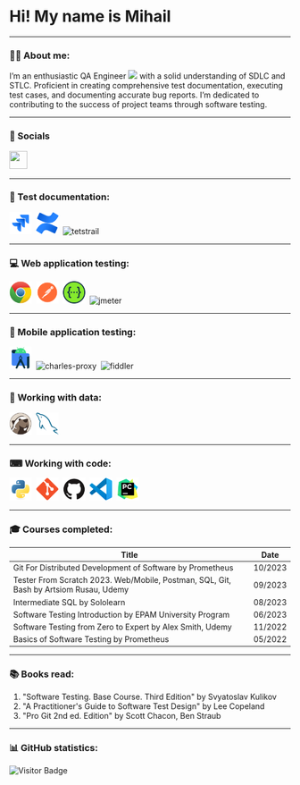 # Hi! My name is Mihail

---

### :man_technologist: About me:

I’m an enthusiastic QA Engineer <img src="https://media.giphy.com/media/WUlplcMpOCEmTGBtBW/giphy.gif" width="30px"> with a solid understanding of SDLC and STLC. Proficient in creating comprehensive test documentation, executing test cases, and documenting accurate bug reports. I’m dedicated to contributing to the success of project teams through software testing.

---

### 🤝 Socials
             	 
<p align="left"> <a href="https://www.linkedin.com/in/mihailmedvedevqa" target="_blank" rel="noreferrer"> <picture> <source media="(prefers-color-scheme: dark)" srcset="https://raw.githubusercontent.com/danielcranney/readme-generator/main/public/icons/socials/linkedin-dark.svg" /> <source media="(prefers-color-scheme: light)" srcset="https://raw.githubusercontent.com/danielcranney/readme-generator/main/public/icons/socials/linkedin.svg" /> <img src="https://raw.githubusercontent.com/danielcranney/readme-generator/main/public/icons/socials/linkedin.svg" width="32" height="32" /> </picture> </a></p>
 
---             	 

### 📒 Test documentation:

<div>
  <img src="https://github.com/devicons/devicon/blob/master/icons/jira/jira-original.svg" title="jira" alt="jira" width="40" height="40"/>&nbsp;
  <img src="https://github.com/devicons/devicon/blob/master/icons/confluence/confluence-original.svg" title="confluence" alt="confluence" width="40" height="40"/>&nbsp;
  <img src="https://codahosted.io/packs/21236/unversioned/assets/LOGO/ba1091c59bab89cd2fd0f289622731fe16113d7b00905abe64759c313a4b73b76c1b0426076ed76cb74752234c734131df46992d5b8b48fc13e264240e4f7119f736cfeb64df36ded54b5cbf6198b9cadedf18dd0cac5c7dbcd16e6336c29363cd1292ba" title="testrail" alt="tetstrail" width="40" height="40"/>&nbsp;
</div>

---

### 💻 Web application testing:

<div>
  <img src="https://github.com/devicons/devicon/blob/master/icons/chrome/chrome-original.svg" title="chromedevtools" alt="chromedevtools" width="40" height="40"/>&nbsp;
  <img src="https://github.com/vscode-icons/vscode-icons/blob/master/icons/file_type_postman.svg" title="postman" alt="postman" width="40" height="40"/>&nbsp;
  <img src="https://github.com/devicons/devicon/blob/6910f0503efdd315c8f9b858234310c06e04d9c0/icons/swagger/swagger-original.svg" title="swagger" alt="swagger" width="40" height="40"/>&nbsp;
  <img src="https://jmeter.apache.org/images/jmeter_square.svg" title="jmeter" alt="jmeter" width="40" height="40"/>&nbsp;
</div>

---

### 📱 Mobile application testing:

<div>
  <img src="https://github.com/devicons/devicon/blob/master/icons/androidstudio/androidstudio-original.svg" title="android-studio" alt="android-studio" width="40" height="40"/>&nbsp;
  <img src="https://cdn.icon-icons.com/icons2/3053/PNG/512/charles_proxy_macos_bigsur_icon_190302.png" title="charles-proxy" alt="charles-proxy" width="40" height="40"/>&nbsp;
  <img src="https://www.megaleechers.com/storage/Fiddler-Everywhere-Icon.png" title="fiddler" alt="fiddler" width="40" height="40"/>&nbsp;
</div>

---

### 💾 Working with data:

<div>
  <img src="https://github.com/devicons/devicon/blob/6910f0503efdd315c8f9b858234310c06e04d9c0/icons/dbeaver/dbeaver-original.svg" title="dbeaver" alt="dbeaver" width="40" height="40"/>&nbsp;
  <img src="https://github.com/devicons/devicon/blob/master/icons/mysql/mysql-original.svg" title="mysql" alt="mysql" width="40" height="40"/>&nbsp;
<div>

---

### ⌨ Working with code:

<div>
  <img src="https://github.com/devicons/devicon/blob/6910f0503efdd315c8f9b858234310c06e04d9c0/icons/python/python-original.svg" title="python" alt="python" width="40" height="40"/>&nbsp;
  <img src="https://github.com/devicons/devicon/blob/master/icons/git/git-original.svg" title="git" alt="git" width="40" height="40"/>&nbsp;
  <img src="https://github.com/devicons/devicon/blob/6910f0503efdd315c8f9b858234310c06e04d9c0/icons/github/github-original.svg" title="github" alt="github" width="40" height="40"/>&nbsp;
  <img src="https://github.com/devicons/devicon/blob/master/icons/vscode/vscode-original.svg" title="vscode" alt="vscode" width="40" height="40"/>&nbsp;
  <img src="https://github.com/devicons/devicon/blob/6910f0503efdd315c8f9b858234310c06e04d9c0/icons/pycharm/pycharm-original.svg" title="pycharm" alt="pycharm" width="40" height="40"/>&nbsp;
<div>

---

### 🎓 Courses completed:

|Title                                                                                                               	   |  Date   |
| -----------------------------------------------------------------------------------------------------------------------| :-----: |
| Git For Distributed Development of Software by Prometheus     	                                                       | 10/2023 |
| Tester From Scratch 2023. Web/Mobile, Postman, SQL, Git, Bash by Artsiom Rusau, Udemy                              	   | 09/2023 |
| Intermediate SQL by Sololearn                                                                                      	   | 08/2023 |                                                                              	  
| Software Testing Introduction by EPAM University Program                                                           	   | 06/2023 |
| Software Testing from Zero to Expert by Alex Smith, Udemy                                                          	   | 11/2022 |
| Basics of Software Testing by Prometheus                                                                          	   | 05/2022 |

---

### 📚 Books read:
1. "Software Testing. Base Course. Third Edition" by Svyatoslav Kulikov
2. "A Practitioner's Guide to Software Test Design" by Lee Copeland
3. "Pro Git 2nd ed. Edition" by Scott Chacon, Ben Straub

---

### 📊 GitHub statistics:

![Visitor Badge](https://visitor-badge.laobi.icu/badge?page_id=mihailmedvedevqa)
